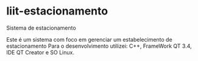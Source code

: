 # liit-estacionamento
Sistema de estacionamento

Este é um sistema com foco em gerenciar um estabelecimento de estacionamento
Para o desenvolvimento utilizei: C++, FrameWork QT 3.4, IDE QT Creator e SO Linux.
